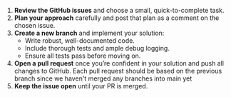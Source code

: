 1. **Review the GitHub issues** and choose a small, quick-to-complete task.
2. **Plan your approach** carefully and post that plan as a comment on the chosen issue.
3. **Create a new branch** and implement your solution:
   - Write robust, well-documented code.
   - Include thorough tests and ample debug logging.
   - Ensure all tests pass before moving on.
4. **Open a pull request** once you’re confident in your solution and push all changes to GitHub. Each pull request should be based on the previous branch since we haven't merged any branches into main yet
5. **Keep the issue open** until your PR is merged.
